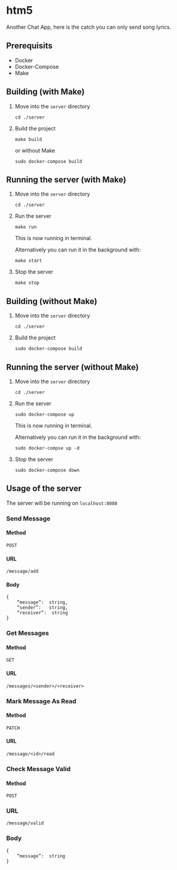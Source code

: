 # htm5
Another Chat App, here is the catch you can only send song lyrics.

## Prerequisits

* Docker
* Docker-Compose
* Make

## Building (with Make)

1. Move into the `server` directory

    ```
    cd ./server
    ```

2. Build the project

    ```
    make build
    ```

    or without Make

    ```
    sudo docker-compose build
    ```

## Running the server (with Make)

1. Move into the `server` directory

    ```
    cd ./server
    ```

2. Run the server

    ```
    make run
    ```

    This is now running in terminal.

    Alternatively you can run it in the background with:

    ```
    make start
    ```

3. Stop the server

    ```
    make stop
    ```

## Building (without Make)

1. Move into the `server` directory

    ```
    cd ./server
    ```

2. Build the project

    ```
    sudo docker-compose build
    ```

## Running the server (without Make)

1. Move into the `server` directory

    ```
    cd ./server
    ```

2. Run the server

    ```
    sudo docker-compose up
    ```

    This is now running in terminal.

    Alternatively you can run it in the background with:

    ```
    sudo docker-compse up -d
    ```

3. Stop the server

    ```
    sudo docker-compose down
    ```

## Usage of the server

The server will be running on `localhost:8080`

### Send Message

#### Method

`POST`

#### URL

`/message/add`

#### Body

```
{
	“message”: 	string,
	“sender”: 	string,
	“receiver”:	 string
}
```

### Get Messages

#### Method

`GET`

#### URL

`/messages/<sender>/<receiver>`

### Mark Message As Read

#### Method

`PATCH`

#### URL

`/message/<id>/read`

### Check Message Valid

#### Method

`POST`

### URL

`/message/valid`

### Body
```
{
	“message”: 	string
}
```
